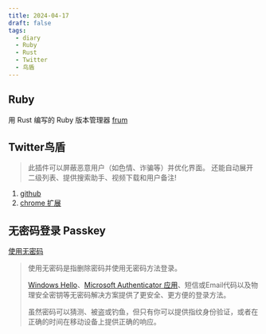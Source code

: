 ```yaml
---
title: 2024-04-17
draft: false
tags:
  - diary
  - Ruby
  - Rust
  - Twitter
  - 鸟盾
---
```

## Ruby

用 Rust 编写的 Ruby 版本管理器 [frum](https://github.com/TaKO8Ki/frum)

## Twitter鸟盾 

> 此插件可以屏蔽恶意用户（如色情、诈骗等）并优化界面。 还能自动展开二级列表、提供搜索助手、视频下载和用户备注!

1. [github](https://github.com/free-spirit-dev/bird-shield-blocking)
2. [chrome 扩展](https://chromewebstore.google.com/detail/%E6%8E%A8%E7%89%B9%E9%B8%9F%E7%9B%BE/igapbfjkbkmjcmgjmgfcegamhkfppdmg?hl=zh-CN)

## 无密码登录 Passkey

[使用无密码](https://support.microsoft.com/zh-cn/account-billing/%E5%A6%82%E4%BD%95%E4%BD%BF%E7%94%A8-microsoft-%E5%B8%90%E6%88%B7%E4%BD%BF%E7%94%A8%E6%97%A0%E5%AF%86%E7%A0%81-674ce301-3574-4387-a93d-916751764c43)

>  使用无密码是指删除密码并使用无密码方法登录。 
>  
>  [Windows Hello](https://support.microsoft.com/zh-cn/windows/%E4%BA%86%E8%A7%A3-windows-hello-%E5%B9%B6%E5%AF%B9%E5%85%B6%E8%BF%9B%E8%A1%8C%E8%AE%BE%E7%BD%AE-dae28983-8242-bb2a-d3d1-87c9d265a5f0)、[Microsoft Authenticator 应用](https://support.microsoft.com/zh-cn/account-billing/%E5%A6%82%E4%BD%95%E4%BD%BF%E7%94%A8-microsoft-authenticator-%E5%BA%94%E7%94%A8-9783c865-0308-42fb-a519-8cf666fe0acc)、短信或Email代码以及物理安全密钥等无密码解决方案提供了更安全、更方便的登录方法。 
>  
>  虽然密码可以猜测、被盗或钓鱼，但只有你可以提供指纹身份验证，或者在正确的时间在移动设备上提供正确的响应。